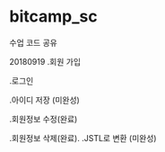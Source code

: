 # bitcamp_sc
수업 코드 공유

20180919
.회원 가입

.로그인

.아이디 저장 (미완성)

.회원정보 수정(완료)

.회원정보 삭제(완료).
.JSTL로 변환 (미완성)


